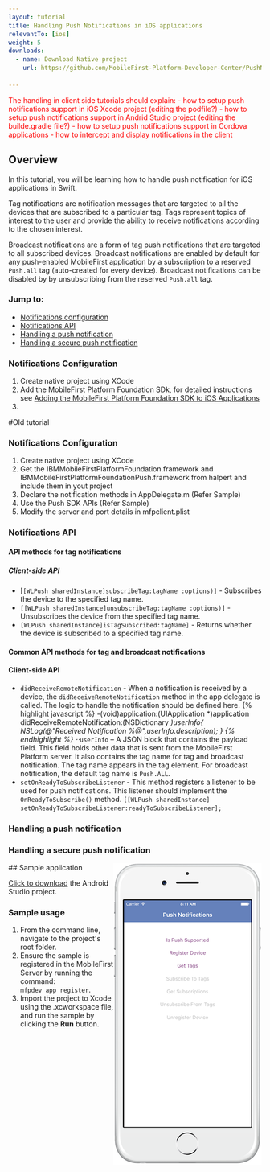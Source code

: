 ```yaml
---
layout: tutorial
title: Handling Push Notifications in iOS applications
relevantTo: [ios]
weight: 5
downloads:
  - name: Download Native project
    url: https://github.com/MobileFirst-Platform-Developer-Center/PushNotificationsSwift/tree/release80

---
```

<span style="color:red">
The handling in client side tutorials should explain:
- how to setup push notifications support in iOS Xcode project (editing the podfile?)
- how to setup push notifications support in Andrid Studio project (editing the builde.gradle file?)
- how to setup push notifications support in Cordova applications
- how to intercept and display notifications in the client
</span>

## Overview

In this tutorial, you will be learning how to handle push notification for iOS applications in Swift.

Tag notifications are notification messages that are targeted to all the devices that are subscribed to a particular tag.
Tags represent topics of interest to the user and provide the ability to receive notifications according to the chosen interest.

Broadcast notifications are a form of tag push notifications that are targeted to all subscribed devices. Broadcast notifications are enabled by default for any push-enabled MobileFirst application by a subscription to a reserved `Push.all` tag (auto-created for every device). Broadcast notifications can be disabled by by unsubscribing from the reserved `Push.all` tag.


### Jump to:
* [Notifications configuration](#notifications-configuration)
* [Notifications API](#notifications-api)
* [Handling a push notification](#handling-a-push-notification)
* [Handling a secure push notification](#handling-a-secure-push-notification)


### Notifications Configuration
1. Create native project using XCode
2. Add the MobileFirst Platform Foundation SDk, for detailed instructions see [Adding the MobileFirst Platform Foundation SDK to iOS Applications](../../adding-the-mfpf-sdk/ios.md)
3. 

#Old tutorial

### Notifications Configuration

1. Create native project using XCode
2. Get the IBMMobileFirstPlatformFoundation.framework and IBMMobileFirstPlatformFoundationPush.framework from halpert and include them in yout project
3. Declare the notification methods in AppDelegate.m (Refer Sample)
4. Use the Push SDK APIs (Refer Sample)
5. Modify the server and port details in mfpclient.plist  

### Notifications API

#### API methods for tag notifications
##### Client-side API
* [`[WLPush sharedInstance]subscribeTag:tagName :options)]` -
Subscribes the device to the specified tag name.
* `[[WLPush sharedInstance]unsubscribeTag:tagName :options)]` -
Unsubscribes the device from the specified tag name.
* `[WLPush sharedInstance]isTagSubscribed:tagName]` -
Returns whether the device is subscribed to a specified tag name.

#### Common API methods for tag and broadcast notifications
#### Client-side API
* `didReceiveRemoteNotification` - When a notification is received by a device, the `didReceiveRemoteNotification` method in the app delegate is called. The logic to handle the notification should be defined here.
{% highlight javascript %}
-(void)application:(UIApplication *)application didReceiveRemoteNotification:(NSDictionary *)userInfo{
    NSLog(@"Received Notification %@",userInfo.description);
}
{% endhighlight %}
⋅⋅*`userInfo` – A JSON block that contains the payload field. This field holds other data that is sent from the MobileFirst Platform server. It also contains the tag name for tag and broadcast notification. The tag name appears in the tag element. For broadcast notification, the default tag name is `Push.ALL`.
* `setOnReadyToSubscribeListener` - This method registers a listener to be used for push notifications. This listener should implement the `OnReadyToSubscribe()` method.
`[[WLPush sharedInstance] setOnReadyToSubscribeListener:readyToSubscribeListener];`

### Handling a push notification

### Handling a secure push notification

<img alt="Image of the sample application" src="notifications-app.png" style="float:right"/>
## Sample application

[Click to download](https://github.com/MobileFirst-Platform-Developer-Center/PushNotificationsSwift/tree/release80) the Android Studio project.

### Sample usage
1. From the command line, navigate to the project's root folder.
2. Ensure the sample is registered in the MobileFirst Server by running the command:  
`mfpdev app register`.
5. Import the project to Xcode using the .xcworkspace file, and run the sample by clicking the **Run** button.

